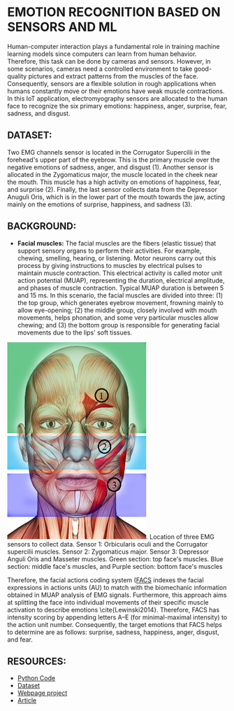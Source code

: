 # EMOTION RECOGNITION BASED ON SENSORS AND ML

Human-computer interaction plays a fundamental role in training machine learning models since computers can learn from human behavior. Therefore, this task can be done by cameras and sensors. However, in some scenarios, cameras need a controlled environment to take good-quality pictures and extract patterns from the muscles of the face. Consequently, sensors are a flexible solution in rough applications when humans constantly move or their emotions have weak muscle contractions. In this IoT application,  electromyography sensors are allocated to the human face to recognize the six primary emotions: happiness, anger, surprise, fear, sadness, and disgust. 

## DATASET: 

Two EMG channels sensor is located in the Corrugator Supercilii in the forehead's upper part of the eyebrow. This is the primary muscle over the negative emotions of sadness, anger, and disgust (1). Another sensor is allocated in the Zygomaticus major, the muscle located in the cheek near the mouth. This muscle has a high activity on emotions of happiness, fear, and surprise (2). Finally, the last sensor collects data from the Depressor Anuguli Oris, which is in the lower part of the mouth towards the jaw, acting mainly on the emotions of surprise, happiness, and sadness (3). 

## BACKGROUND:

- **Facial muscles:** The facial muscles are the fibers (elastic tissue) that support sensory organs to perform their activities. For example, chewing, smelling, hearing, or listening. Motor neurons carry out this process by giving instructions to muscles by electrical pulses to maintain muscle contraction. This electrical activity is called motor unit action potential (MUAP), representing the duration, electrical amplitude, and phases of muscle contraction. Typical MUAP duration is between 5 and 15 ms. In this scenario, the facial muscles are divided into three: (1) the top group, which generates eyebrow movement, frowning mainly to allow eye-opening; (2) the middle group, closely involved with mouth movements, helps phonation, and some very particular muscles allow chewing; and (3) the bottom group is responsible for generating facial movements due to the lips' soft tissues. 

![EMG](https://github.com/puldavid87/emotion_recognition/blob/main/design_best.png). 
Location of three EMG sensors to collect data. Sensor 1:  Orbicularis oculi and the Corrugator supercilii muscles. Sensor 2:  Zygomaticus major. Sensor 3: Depressor Anguli Oris and Masseter muscles. Green section: top face's muscles. Blue section: middle face's muscles, and Purple section: bottom face's muscles

Therefore, the facial actions coding system ([FACS](https://web.archive.org/web/20110520164252/http://face-and-emotion.com/dataface/facs/description.jsp) indexes the facial expressions in actions units (AU) to match with the biomechanic information obtained in MUAP analysis of EMG signals. Furthermore, this approach aims at splitting the face into individual movements of their specific muscle activation to describe emotions \cite{Lewinski2014}. Therefore, FACS has intensity scoring by appending letters A–E (for minimal-maximal intensity) to the action unit number. Consequently, the target emotions that FACS helps to determine are as follows: surprise, sadness, happiness, anger, disgust, and fear. 

## RESOURCES:

- [Python Code](https://github.com/puldavid87/emotion_recognition/blob/main/emg_data_collection.ipynb)
- [Dataset](https://github.com/puldavid87/emotion_recognition/blob/main/emg_data.csv)
- [Webpage project](https://iot4.paulrosero-montalvo.com/emg/)
- [Article](https://iot4.paulrosero-montalvo.com/gallery/article_emg_draft.pdf)
